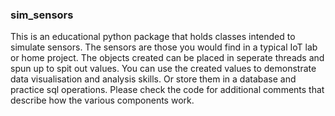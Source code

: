 ### sim_sensors

This is an educational python package that holds classes intended to simulate sensors. The sensors are those you would find in a typical IoT lab or home project.
The objects created can be placed in seperate threads and spun up to spit out values. You can use the created values to demonstrate data visualisation and analysis skills. Or store them in a database and practice sql operations.
Please check the code for additional comments that describe how the various components work.
